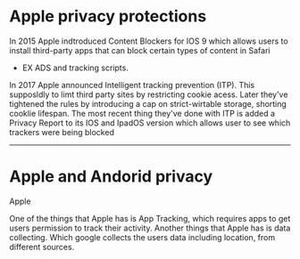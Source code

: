 # Apple privacy protections 

In 2015 Apple indtroduced Content Blockers for IOS 9 which allows users to install third-party apps that can block certain types of content in Safari
   - EX ADS and tracking scripts. 

In 2017 Apple announced Intelligent tracking prevention (ITP). This supposldly to limt third party sites by restricting cookie acess. 
Later they've tightened the rules by introducing a cap on strict-wirtable storage, shorting cooklie lifespan. 
The most recent thing they've done with ITP is added a Privacy Report to its IOS and IpadOS version which allows user to see which trackers were being blocked 




---

# Apple and Andorid privacy 
Apple 

One of the things that Apple has is App Tracking, which requires apps to get users permission to track their activity. 
Another things that Apple has is data collecting. Which google collects the users data including location, from different sources. 
